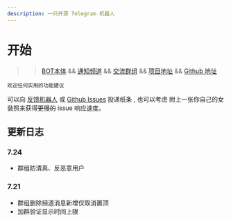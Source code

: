 ```yaml
---
description: 一只开源 Telegram 机器人
---
```


# 开始

 >> [BOT本体](https://t.me/NTTX_BOT)  &&  [通知频道](https://t.me/NTT_X)  &&  [交流群组](https://t.me/NTTDiscuss)  &&  [项目地址](https://kurumi.io/HiedaNaKan/NTTools)  &&  [Github 地址](https://github.com/HiedaNaKan/NTTools)

```text
欢迎任何实用的功能建议
```

可以向 [反馈机器人](https://t.me/NTT_TICKER_BOT?start=from_doc) 或 [Github Issues](https://github.com/HiedaNaKan/NTTools/issues) 投递纸条 , 也可以考虑 附上一张你自己的女装照来获得~~更慢的~~ issue 响应速度。

## 更新日志

### 7.24

+ 群组防清真、反恶意用户

### 7.21

+ 群组删除频道消息新增仅取消置顶
+ 加群验证显示时间上限